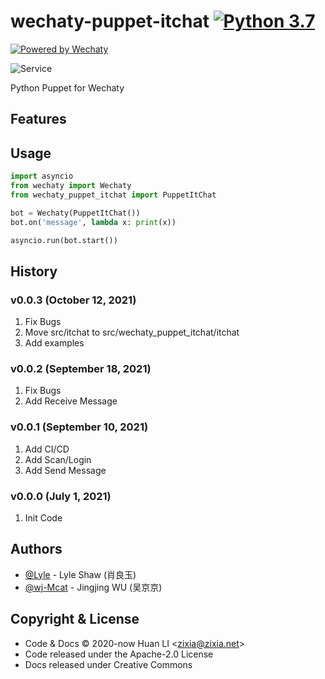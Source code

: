 # wechaty-puppet-itchat [![Python 3.7](https://img.shields.io/badge/python-3.7+-blue.svg)](https://www.python.org/downloads/release/python-370/) 

[![Powered by Wechaty](https://img.shields.io/badge/Powered%20By-Wechaty-brightgreen.svg)](https://github.com/wechaty/wechaty)

![Service](https://wechaty.github.io/wechaty-puppet-service/images/hostie.png)

Python Puppet for Wechaty

## Features


## Usage

```python
import asyncio
from wechaty import Wechaty
from wechaty_puppet_itchat import PuppetItChat

bot = Wechaty(PuppetItChat())
bot.on('message', lambda x: print(x))

asyncio.run(bot.start())
```

## History

### v0.0.3 (October 12, 2021)

1. Fix Bugs
2. Move src/itchat to src/wechaty_puppet_itchat/itchat
3. Add examples

### v0.0.2 (September 18, 2021)

1. Fix Bugs
2. Add Receive Message

### v0.0.1 (September 10, 2021)

1. Add CI/CD
2. Add Scan/Login
3. Add Send Message

### v0.0.0 (July 1, 2021)

1. Init Code

## Authors

- [@Lyle](https://github.com/lyleshaw) - Lyle Shaw (肖良玉)
- [@wj-Mcat](https://github.com/wj-Mcat) - Jingjing WU (吴京京)

## Copyright & License

* Code & Docs © 2020-now Huan LI \<zixia@zixia.net\>
* Code released under the Apache-2.0 License
* Docs released under Creative Commons
